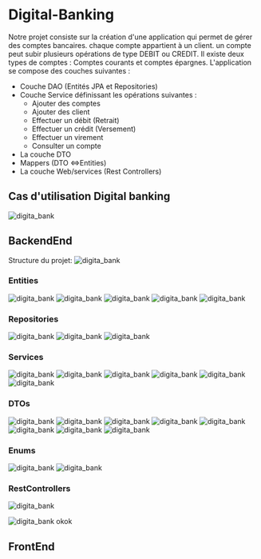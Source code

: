 # Digital-Banking
Notre projet consiste sur la création d'une application qui permet
de gérer des comptes bancaires. chaque compte appartient à un client.
un compte peut subir plusieurs opérations de type DEBIT ou CREDIT.
Il existe deux types de comptes : Comptes courants et comptes épargnes.
L'application se compose des couches suivantes :
- Couche DAO (Entités JPA et Repositories)
- Couche Service définissant les opérations suivantes :
    - Ajouter des comptes
    - Ajouter des client
    - Effectuer un débit (Retrait)
    - Effectuer un crédit (Versement)
    - Effectuer un virement
    - Consulter un compte
- La couche DTO
- Mappers (DTO <=>Entities)
- La couche Web/services (Rest Controllers)

## Cas d'utilisation Digital banking

![digita_bank](./captures/Class.PNG)

## BackendEnd
Structure du projet:
![digita_bank](./captures/back.PNG)

### Entities
![digita_bank](./captures/enti1.PNG)
![digita_bank](./captures/enti2.PNG)
![digita_bank](./captures/enti3.PNG)
![digita_bank](./captures/enti4.PNG)
![digita_bank](./captures/enti5.PNG)
### Repositories
![digita_bank](./captures/repo1.PNG)
![digita_bank](./captures/repo2.PNG)
![digita_bank](./captures/repo3.PNG)

### Services
![digita_bank](./captures/service.PNG)
![digita_bank](./captures/serviceImp1.PNG)
![digita_bank](./captures/serviceImp2.PNG)
![digita_bank](./captures/serviceImp3.PNG)
![digita_bank](./captures/serviceImp4.PNG)
![digita_bank](./captures/serviceImp5.PNG)


### DTOs
![digita_bank](./captures/dtoAccount.PNG)
![digita_bank](./captures/accOp.PNG)
![digita_bank](./captures/dtoBank.PNG)
![digita_bank](./captures/currentBnk.PNG)
![digita_bank](./captures/dtoCust.PNG)
![digita_bank](./captures/debitDTO.PNG)
![digita_bank](./captures/savingBank.PNG)
![digita_bank](./captures/transfertReq.PNG)


### Enums
![digita_bank](./captures/enum1.PNG)
![digita_bank](./captures/enum2.PNG)


### RestControllers
![digita_bank](./captures/bankControl.PNG)

![digita_bank](./captures/custControl.PNG)
okok




## FrontEnd




